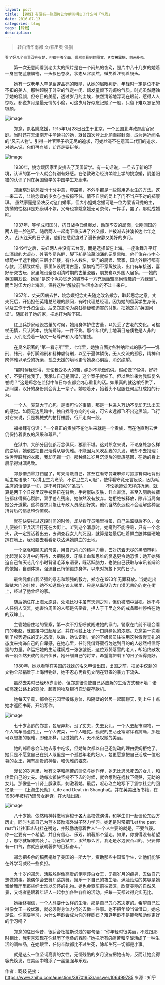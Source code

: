 ```yaml
---
layout: post
title: 【转载】有没有一张图片让你瞬间明白了什么叫「气质」
date: 2016-07-13
categories: blog
tags: [转载]
description: 
---
```


> 转自清华南都 文/猫里奥 侵删

	看了好几个高票回答有她，但都不够全面，偶然间看到的图文，再次被震撼，前来补充。

　　第一次无意间看到老太太的照片是在一个闷热的夜晚，照片中八十几岁的她着一身黑花蓝底旗袍，一头银色卷发，状态从容淡然，微笑着注视着镜头。 

　　她有一双老年人罕见幽邃晶亮的眼睛，从她的眉眼判断，年轻时一定是位不折不扣的美人，那种超脱于时空的气定神闲、鹤发童颜下的婉约气质。时光虽然磨蚀了她的容颜，但夺目的美丽，透过岁月的尘埃，依然清晰地浮现在眼前，惹得人人惊叹。都说岁月是最无情的小偷，可这岁月好似忘记她了一般，只留下难以忘记的容颜。

![image](http://o9oomuync.bkt.clouddn.com/2.png)

　　郑念，原名姚念媛，1915年1月28日出生于北京，一个民国北洋政府高官家庭。当时还在天津南开中学读书的她，就曾四次登上北洋画报封面，成为远近闻名的“风云人物”。引得一片官宦子弟无尽的追求，可她丝毫不在意富二代们的追求，对她来说，你们再有钱，却还是要拼爹。

![image](http://o9oomuync.bkt.clouddn.com/1.png)

　　1930年，姚念媛因家里安排去了英国留学。有一句话说，一旦去了新的环境，认识的第一个人就会特别有好感。在伦敦政治经济学院上学的姚念媛，阴差阳错的认识了同在英国留学的中国学生郑康琪。

　　郑康琪对姚念媛也十分中意，套路嘛，不外乎都是一些惯用追女生的方法。这一来二去，让姚念媛的少女心也按捺不住。情不自禁的爱上了门不当户不对的郑康琪。
虽然家庭是坚决反对这门婚事，但大小姐姚念媛可是一位为爱皆可抛的主，执拗的性格非是郑康琪不嫁，父母也拿姚念媛无可奈何，一挥手，罢了，那就成婚吧。

　　1937年，等学成归国时，抗日战争已经爆发，动荡不安的局面，让刚回国的两人是一脸迷茫。随后两人一起南下重庆进了外交部，并被派去驻澳长达七年之久。
战火连天的日子里，他们在悉尼度过了漫长安静又美好的岁月。

　　1949年之后，夫妇两人并没有去台湾，而是选择留在上海。一座歌舞升平灯红酒绿的大都市，外表华丽光鲜，脚下却是暗藏汹涌的无尽黑暗。他们住在市中心绿荫中半遮半掩的三层小洋楼，有仆人数名，专门的厨师、管家，国内外银行都有存款，活精致优裕。家里陈设明清古董，穿旗袍而不穿解放装，出门有车接送，喜好研究古玩，家里陈设全是明清时期的古董瓷器，朋友也以外国人居多。──她的英国朋友说，她家“是这个色彩贫乏的城市中一方充满幽雅高尚情趣的一方绿洲”。而当时偌大的上海滩，保持这种“解放前”生活水准的不过十来户。

　　1957年，丈夫因病去世，姚念媛纪念丈夫随之改名郑念，取起思念之意。丈夫死后，开始担任英籍总经理的顾问，有时代理总经理。因为她的留英学生身份，以及工作于外资企业。后来郑念沦为疯狂猜疑和迫害的对象，把她定为“英国间谍”。随即抄了她的家，把她打为阶下囚。

　　红卫兵抄家砸毁古董的时候，她用身体护住古董，以免丢了古老的文化。可棍杖无情，只认资本，统统砸碎，一件不剩。那个年代的土地满目疮痍物是人非的土，人们忍受着一场又一场尊严和人格的摧残。

　　在臭名昭著的“第一看守所”里，七年里，她独自面对各种纳粹式的暴行——饥刑、铐刑、拳打脚踢刑和精神虐待刑，以至于遍体鳞伤。无人交流的孤寂，精神和肉体难以承受的折磨，孤立无援的境地更令她身心俱疲、消沉绝望。

　　“那时候我觉得，无论我受多大的苦，绝对不能做假供。假如做了假供，好好好，不要打扰我了，我承认自己是间谍，这个案子就结了。但以后谁来为我恢复名誉呢？”这是郑念在监狱中每日每夜都会内心重复的话。如果真的就这样招供了，那间谍，汉奸的身份则会背上一辈子。她咬着牙，抬着头不屈服任何屈打成招的行为。

　　一个人，哀莫大于心死。是很可怕的事情，那是一种进入万劫不复却无法出去的感觉。如同无边黑暗中，独自找寻方向的小鸟，可它永远都飞不出这黑暗。飞行对它来说，只是机械式的拍打翅膀，行尸走肉一般。

　　福楼拜有句话：“一个真正的贵族不在他生来就是一个贵族，而在他直到去世仍保持着贵族的风采和尊严。”

　　在狱中，大部分囚徒都万念俱灰，狼狈不堪。这对郑念来说，不论身处怎么样的逆境，她依然把自己活得从容优雅。不能因为风吹乱我的头发，我却不去搭理；油污弄脏我的衣服，我却无视一切。那种经过岁月沉淀后的贵族基因，在她的身上展示得淋漓尽致。

　　郑念借扫帚打扫屋子，每天清洗自己，甚至在看守员嫌麻烦时振振有词地背出毛主席语录：“以讲卫生为光荣，不讲卫生为可耻”，使得看守竟无言反驳，因为毛主席的话便是一切，是不可忤逆的“圣旨”。
　　
　　不论她遭受怎样的折磨，就算是两千个日夜里双手被反扭在背后，手铐嵌破皮肤，鲜血直流，甚至入厕后拉裤链都疼得撕心裂肺，双手差点残废。她依然没有放弃。她拒绝被释放，除非当局向她公开道歉。这种要求只能让专政人员感到好笑。他们当然永远也不会理解这种坚持背后的信念和价值观。

　　就在快要挨过这段时间的时候，却从看守员嘴里得知，自己进监狱后不久，女儿便被红卫兵活活打死在大街上。听到这个消息时，她痛到不能呼吸，只有一个念头，我一定要活着出去，去调查我女儿的死因，就算是她最后吐着鲜血肢体僵硬地趴在地上，我也要去看看那块沾满她鲜血的土地。

　　一个坚强和隐忍的母亲，用自己内心的精神力量，去对抗着无尽的黑暗审判。比起漫长岁月中的等待，大把脱发、牙龈出血和思维的衰退更令她恐慌；她开始强迫自己每天花几个小时背诵毛泽东语录，既活跃脑力，也使自己获取与审讯者辩论的依据，自创体操，强迫自己悄悄锻炼身体，以来对抗接下来的日子。

　　最终凭借自我坚强的意志和顽强的毅力，郑念在1973年无罪释放。当她走出监狱大门的时候，她不知道现在该去哪里，只是从监狱的大门漫无目的的走在街上，经过了她曾经的家。

　　随后她住在上海太原路，处境比狱中虽有天渊之别，但仍被暗中监视。她不与人任何人交流，她害怕周围的人都是告密者，拒人于千里之外的戒备眼神停格在她的双眸上。

　　主管她居住地的警察，第一次不打招呼就闯进她的家门。警察在门前不理会看门的老赵，就直接冲进起居室，并在地毯上吐了一口鲜绿色的浓痰。郑念第一次看到了权势造成的无礼态度，以后，她认识到，党的下级官员往往用这种傲慢无礼的态度来掩饰自己的自卑感，在她心里，任何凭借野蛮行为达到目的的人必然相信野蛮的力量。命运把她的生活蹂躏成一张张皱纸，这位双鬓落雪的老人，却始终散发着一股浑然天成的高贵优雅。她计划自己的将来，希望能把剩下的日子活得更好。

　　1980年，她以看望在美国的妹妹的名义申请出国，出国之前，把家中仅剩的文物全部捐赠于上海博物馆，她不忍心再看见文明在野蛮的暴力下流失。

　　虽然去美时已经65岁高龄，但郑念很快使自己适应新的生活方式和环境：诸如高速公路上的驾驶、超市购物及银行自动提存款机。

　　她每天早晨，都会在花园里锻炼身体，和隔壁的邻居一起聊聊天，到上午十点她才返回书房，开始写作。

![image](http://o9oomuync.bkt.clouddn.com/a1e7c65f9df01ac2207c5882c0e9791b_b.png)

　　七十岁高龄的郑念，独居异邦，没了丈夫，失去女儿。一个人去超市购物，一个人驾车高速路上，一个人做菜，一个人睡觉。孤寂的生活还常常伴着病痛，那是可以想象的艰难，即便那样，见过她的人，无不感叹她的美丽。

　　她的邻居总会叫她去家中吃饭，但她每次都以自己还能动的理由委婉拒绝了。她只是不愿意自己在别人眼里是一个孤独年老的妇人，她更愿意把自己活成一位迟暮的女王，拥有高贵的神情，和优雅的姿态。

　　漫长的岁月里，唯有文字和痛苦的回忆与她作伴，她无比思念死去的女儿，和疼爱自己的丈夫。她每次都快坚持不下去的时候，就会想到在棍杖下痛哭，无助的女儿，那像是一针肾上腺激素，刺激着她。最后，呕心泣血地写下了震惊社会的回忆录——《上海生死劫》（Life and Death in Shanghai)。并在英美出版书籍，在1988年被程乃珊母女翻译，在大陆出版。

![image](http://o9oomuync.bkt.clouddn.com/ef914052ce3f0bd5c41d2f769499915e_b.png)

　　八十岁她，依然精神抖擞地穿梭于各大高校做演讲，和学生们一起谈论东西方历史，同时也拿自己为蓝本鼓励海外游子努力学习。她还是时常把“Let the past rest”(让往事过去)挂在嘴边，并鼓励劝慰着世人“一个人主要的就是，不要气馁。你一定要有一个希望，并且有信心、乐观，朝著那个望走。如果，你觉得没有希望了，那你就解除武装了。我在监狱里，虽然那么苦，我还是永远要奋斗的。只要你有一口气，你就应该朝著你的目标奋斗。”

　　郑念把多余的稿费捐给了美国的一所大学，资助那些中国留学生，让他们能够在外学习减轻一些负担。

　　九十岁的郑念，活脱脱得像高贵的伊丽莎白女王，无视岁月的痕迹，去做自己想做的事。她偶尔会去舞厅跳跳舞，娱乐一下自己的夜生活，满脸灿烂的笑容是她留给舞厅里那些绅士难以忘怀的礼物。她也会驱车前往郊区，欣赏美丽的自然风景，又或者是跟着年轻人一起参加各种各样的活动。把每一天都过得充实无比。

　　她始终相信，一个人想要什么样的生活，那是自己的心态决定的。希望自己过得像女王一般优雅，就必须得身体力行的去做一件事。她不把年龄当做借口，她总是说，你需要学习，为什么年龄会成为你的绊脚石？难道年龄不是能够帮助你更好的学习吗？

　　郑念的往日今昔，很适合杜拉斯说过的那句话：“你年轻时很美丽，不过跟那时相比，我更喜欢现在你经历了沧桑的容颜。”她把所有的痛苦和辛酸活成了一种生活的调味品，在她眼里，任何辛酸都比不过生死，除却生死一切都是小事。

　　就是这么一位坚韧高贵的女性，无情残酷的岁月没有把她击垮，反而让她变得容光焕发，在美丽中增添了一丝坚强与乐观。

作者：踶跂
链接：https://www.zhihu.com/question/39731953/answer/106499785
来源：知乎
